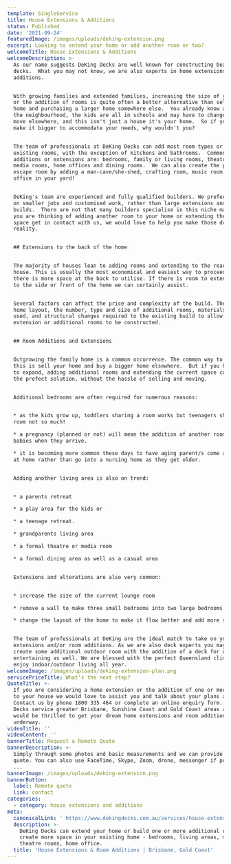 ```yaml
---
template: SingleService
title: House Extensions & Additions
status: Published
date: '2021-09-24'
featuredImage: /images/uploads/deking-extension.png
excerpt: Looking to entend your home or add another room or two?
welcomeTitle: House Extensions & Additions
welcomeDescription: >-
  As our name suggests DeKing Decks are well known for constructing beautiful
  decks.  What you may not know, we are also experts in home extensions and room
  additions.


  With growing families and extended families, increasing the size of your home
  or the addition of rooms is quite often a better alternative than selling your
  home and purchasing a larger home somewhere else.  You already know and love
  the neighbourhood, the kids are all in schools and may have to change if you
  move elsewhere, and this isn't just a house it's your home.  So if you can
  make it bigger to accommodate your needs, why wouldn't you?


  The team of professionals at DeKing Decks can add most room types or extend
  existing rooms, with the exception of kitchens and bathrooms.  Common room
  additions or extensions are: bedrooms, family or living rooms, theatre or
  media rooms, home offices and dining rooms.  We can also create the perfect
  escape room by adding a man-cave/she-shed, crafting room, music room or studio
  office in your yard!


  DeKing's team are experienced and fully qualified builders. We prefer to focus
  on smaller jobs and customised work, rather than large extensions and new home
  builds.  There are not that many builders specialise in this niche market. If
  you are thinking of adding another room to your home or extending the living
  space get in contact with us, we would love to help you make those dreams a
  reality.


  ## Extensions to the back of the home


  The majority of houses lean to adding rooms and extending to the rear of the
  house. This is usually the most economical and easiest way to proceed, as
  there is more space at the back to utilise. If there is room to extend or add
  to the side or front of the home we can certainly assist.


  Several factors can affect the price and complexity of the build. The current
  home layout, the number, type and size of additional rooms, materials to be
  used, and structural changes required to the existing build to allow for the
  extension or additional rooms to be constructed.


  ## Room Additions and Extensions


  Outgrowing the family home is a common occurrence. The common way to deal with
  this is sell your home and buy a bigger home elsewhere.  But if you have room
  to expand, adding additional rooms and extending the current space could be
  the prefect solution, without the hassle of selling and moving.


  Additional bedrooms are often required for numerous reasons: 


  * as the kids grow up, toddlers sharing a room works but teenagers sharing a
  room not so much!

  * a pregnancy (planned or not) will mean the addition of another room for the
  babies when they arrive.

  * it is becoming more common these days to have aging parent/s come and live
  at home rather than go into a nursing home as they get older.


  Adding another living area is also on trend: 


  * a parents retreat

  * a play area for the kids or 

  * a teenage retreat. 

  * grandparents living area

  * a formal theatre or media room

  * a formal dining area as well as a casual area


  Extensions and alterations are also very common:


  * increase the size of the current lounge room

  * remove a wall to make three small bedrooms into two large bedrooms

  * change the layout of the home to make it flow better and add more space


  The team of professionals at DeKing are the ideal match to take on your house
  extensions and/or room additions. As we are also deck experts you may want to
  create some additional outdoor room with the addition of a deck for outdoor
  entertaining as well. We are blessed with the perfect Queensland climate to
  enjoy indoor/outdoor living all year.
welcomeImage: /images/uploads/deking-extension-plan.png
servicePriceTitle: What's the next step?
QuoteTitle: >-
  If you are considering a home extension or the addition of one or more rooms
  to your house we would love to assist you and talk about your plans and ideas.
  Contact us by phone 1800 335 464 or complete an online enquiry form. DeKing
  Decks service greater Brisbane, Sunshine Coast and Gold Coast areas and we
  would be thrilled to get your dream home extensions and room additions
  underway.
videoTitle: ''
videoContent: ''
bannerTitle: Request a Remote Quote
bannerDescription: >-
  Simply through some photos and basic measurements and we can provide you a
  quote. You can also use FaceTime, Skype, Zoom, drone, messenger if preferred
  ...
bannerImage: /images/uploads/deking-extension.png
bannerButton:
  label: Remote quote
  link: contact
categories:
  - category: house extensions and additions
meta:
  canonicalLink: ' https://www.dekingdecks.com.au/services/house-extension-addition/'
  description: >-
    DeKing Decks can extend your home or build one or more additional rooms to
    create more space in your existing home - bedrooms, living areas, media or
    theatre rooms, home office.
  title: 'House Extensions & Room Additions | Brisbane, Gold Coast'
---
```


